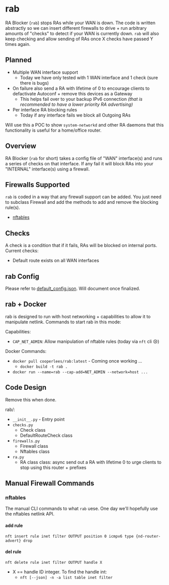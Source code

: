 # rab

RA Blocker (`rab`) stops RAs while your WAN is down. The code is written
abstractly so we can insert different firewalls to drive + run arbitrary
amounts of "checks" to detect if your WAN is currently down. `rab` will
also keep checking and allow sending of RAs once X checks have passed
Y times again.

## Planned

- Multiple WAN interface support
  - Today we have only tested with 1 WAN interface and 1 check (sure there is bugs)
- On failure also send a RA with lifetime of 0 to encourage clients to defactivate Autoconf + remove this devices as a Gateway
  - This helps fail over to your backup IPv6 connection *(that is recommended to have a lower priority RA advertising)*
- Per interface RA blocking rules
  - Today if any interface fails we block all Outgoing RAs

Will use this a POC to show `system-networkd` and other RA daemons that this functionality is useful for a home/office router.

## Overview

RA Blocker (`rab` for short) takes a config file of "WAN" interface(s) and runs a series of checks
on that interface. If any fail it will block RAs into your "INTERNAL" interface(s) using a firewall.

## Firewalls Supported

`rab` is coded in a way that any firewall support can be added. You just need to subclass Firewall and add
the methods to add and remove the blocking rule(s).

- [nftables](https://nftables.org/)

## Checks

A check is a condition that if it fails, RAs will be blocked on internal ports. Current checks:

- Default route exists on all WAN interfaces

## rab Config

Please refer to [default_config.json](default_config.json). Will document once finalized.

## rab + Docker

rab is designed to run with host networking + capabilities to allow it to manipulate netlink.
Commands to start rab in this mode:

Capabilities:

- `CAP_NET_ADMIN`: Allow manipulation of nftable rules (today via `nft` cli 😢)

Docker Commands:

- `docker pull cooperlees/rab:latest` - Coming once working ...
  - `docker build -t rab .`
- `docker run --name=rab --cap-add=NET_ADMIN --network=host ...`

## Code Design

Remove this when done.

rab/:

- `__init__.py` - Entry point
- `checks.py`
  - Check class
  - DefaultRouteCheck class
- `firewalls.py`
  - Firewall class
  - Nftables class
- `ra.py`
  - RA class class: async send out a RA with lifetime 0 to urge clients to stop using this router + prefixes

## Manual Firewall Commands

### nftables

The manual CLI commands to what `rab` uese. One day we'll hopefully use the nftables netlink API.

#### add rule

```shell
nft insert rule inet filter OUTPUT position 0 icmpv6 type {nd-router-advert} drop
```

#### del rule

```shell
nft delete rule inet filter OUTPUT handle X
```

- X == handle ID integer. To find the handle int:
  - `nft [--json] -n -a list table inet filter`
